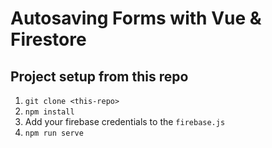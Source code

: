 # Autosaving Forms with Vue & Firestore

## Project setup from this repo

1. `git clone <this-repo>`
2. `npm install`
3.  Add your firebase credentials to the `firebase.js`
4. `npm run serve`
